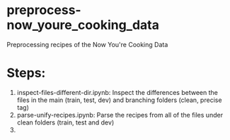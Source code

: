 # preprocess-now_youre_cooking_data
Preprocessing recipes of the Now You're Cooking Data

# Steps:
1. inspect-files-different-dir.ipynb: Inspect the differences between the files in the main (train, test, dev) and branching folders (clean, precise tag)
2. parse-unify-recipes.ipynb: Parse the recipes from all of the files under clean folders (train, test and dev)
3. 
